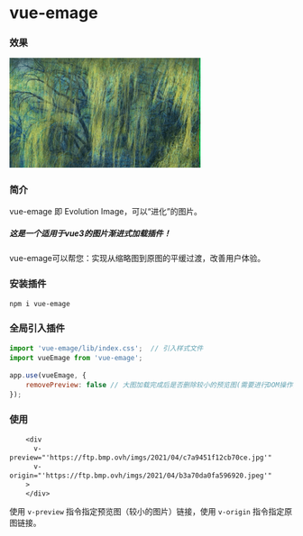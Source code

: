# vue-emage

### 效果

![emage](./public/emage.gif)

### 简介

vue-emage 即 Evolution Image，可以“进化”的图片。

##### 这是一个适用于vue3的图片渐进式加载插件！

vue-emage可以帮您：实现从缩略图到原图的平缓过渡，改善用户体验。

### 安装插件

```
npm i vue-emage
```

### 全局引入插件

```javascript
import 'vue-emage/lib/index.css';  // 引入样式文件
import vueEmage from 'vue-emage';
```

```javascript
app.use(vueEmage, {
	removePreview: false // 大图加载完成后是否删除较小的预览图(需要进行DOM操作)
});
```

### 使用

```vue
    <div
      v-preview="'https://ftp.bmp.ovh/imgs/2021/04/c7a9451f12cb70ce.jpg'"
      v-origin="'https://ftp.bmp.ovh/imgs/2021/04/b3a70da0fa596920.jpeg'"
    >
    </div>
```

使用 `v-preview` 指令指定预览图（较小的图片）链接，使用 `v-origin` 指令指定原图链接。